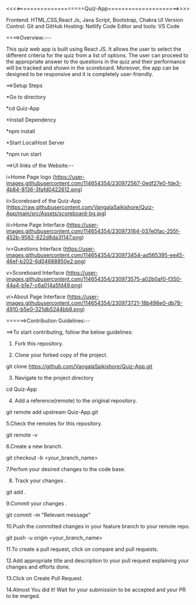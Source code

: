 <<<<====================Quiz-App=====================>>>>

Frontend: HTML,CSS,React Js, Java Script, Bootstrap, Chakra UI
Version Control: Git and GitHub
Hosting: Netlify
Code Editor and tools: VS Code

====>Overview:--- 

This quiz web app is built using React JS. It allows the user to select the different criteria for the quiz from a list of options. The user can proceed to the appropriate answer to the questions in the quiz and their performance will be tracked and shown in the scoreboard. Moreover, the app can be designed to be responsive and it is completely user-friendly.

==>Setup Steps


  *Go to directory
  
  
  *cd Quiz-App
  
  
  *Install Dependency
  
  
  *npm install
  
  
  *Start LocalHost Server
  
  
  *npm run start
  
  

==>UI links of the Website:--

i>Home Page logo
(https://user-images.githubusercontent.com/114654354/230972567-0edf27e0-fde3-4b84-8136-3fafd0422612.png)

ii>Scoreboard of the Quiz-App
(https://raw.githubusercontent.com/VangalaSaikishore/Quiz-App/main/src/Assets/scoreboard-bg.jpg)

iii>Home Page Interface
(https://user-images.githubusercontent.com/114654354/230973164-037e0fac-255f-452b-9562-822d8da31147.png)

iv>Questions Interface
(https://user-images.githubusercontent.com/114654354/230973454-ad565395-ee45-46ef-b202-6d04688850e2.png)

v>Scoreboard Interface
(https://user-images.githubusercontent.com/114654354/230973575-a02b0af0-f350-44a4-b1e7-c6a014a5fd49.png)

vi>About Page Interface
(https://user-images.githubusercontent.com/114654354/230973721-18b498e0-db78-4910-b5e0-321db5244bb8.png)

======>Contribution Guidelines:--

==>To start contributing, follow the below guidelines:

1. Fork this repository.

2. Clone your forked copy of the project.

git clone https://github.com/VangalaSaikishore/Quiz-App.git

3. Navigate to the project directory 

cd Quiz-App

4. Add a reference(remote) to the original repository.

git remote add upstream Quiz-App.git


5.Check the remotes for this repository.

git remote -v


6.Create a new branch.

git checkout -b <your_branch_name>


7.Perfom your desired changes to the code base.

8. Track your changes .

git add .


9.Commit your changes .

git commit -m "Relevant message"


10.Push the committed changes in your feature branch to your remote repo.


git push -u origin <your_branch_name>



11.To create a pull request, click on compare and pull requests.



12.Add appropriate title and description to your pull request explaining your changes and efforts done.



13.Click on Create Pull Request.



14.Almost You did it! Wait for your submission to be accepted and your PR to be merged.

